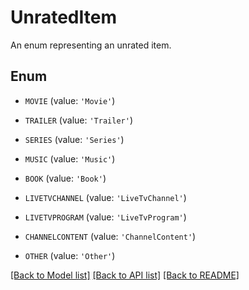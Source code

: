 # UnratedItem

An enum representing an unrated item.

## Enum

* `MOVIE` (value: `'Movie'`)

* `TRAILER` (value: `'Trailer'`)

* `SERIES` (value: `'Series'`)

* `MUSIC` (value: `'Music'`)

* `BOOK` (value: `'Book'`)

* `LIVETVCHANNEL` (value: `'LiveTvChannel'`)

* `LIVETVPROGRAM` (value: `'LiveTvProgram'`)

* `CHANNELCONTENT` (value: `'ChannelContent'`)

* `OTHER` (value: `'Other'`)

[[Back to Model list]](../README.md#documentation-for-models) [[Back to API list]](../README.md#documentation-for-api-endpoints) [[Back to README]](../README.md)


